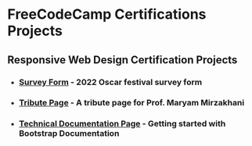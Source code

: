 # FreeCodeCamp Certifications Projects

## Responsive Web Design Certification Projects

- ### [Survey Form](https://alibaghbanice.github.io/FreeCodeCamp-Certifications-Projects/HTML-CSS/Survery-Form/index.html) - 2022 Oscar festival survey form

- ### [Tribute Page](https://alibaghbanice.github.io/FreeCodeCamp-Certifications-Projects/HTML-CSS/Tribute-Page/index.html) - A tribute page for Prof. Maryam Mirzakhani

- ### [Technical Documentation Page](https://alibaghbanice.github.io/FreeCodeCamp-Certifications-Projects/HTML-CSS/Technical-Documentation-Page/index.html) - Getting started with Bootstrap Documentation
